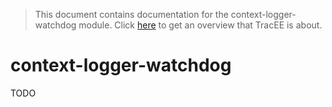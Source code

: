 > This document contains documentation for the context-logger-watchdog module. Click [here](/README.md) to get an overview that TracEE is about.

# context-logger-watchdog

TODO
